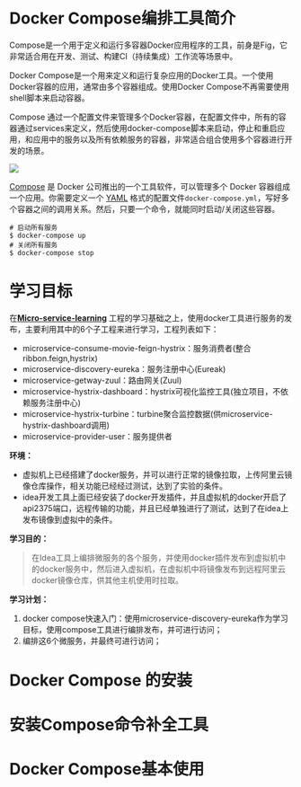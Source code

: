 # Docker Compose编排工具简介

Compose是一个用于定义和运行多容器Docker应用程序的工具，前身是Fig，它非常适合用在开发、测试、构建CI（持续集成）工作流等场景中。

Docker Compose是一个用来定义和运行复杂应用的Docker工具。一个使用Docker容器的应用，通常由多个容器组成。使用Docker Compose不再需要使用shell脚本来启动容器。 

Compose 通过一个配置文件来管理多个Docker容器，在配置文件中，所有的容器通过services来定义，然后使用docker-compose脚本来启动，停止和重启应用，和应用中的服务以及所有依赖服务的容器，非常适合组合使用多个容器进行开发的场景。

![](http://www.ruanyifeng.com/blogimg/asset/2018/bg2018021311.jpg)

[Compose](https://docs.docker.com/compose/) 是 Docker 公司推出的一个工具软件，可以管理多个 Docker 容器组成一个应用。你需要定义一个 [YAML](http://www.ruanyifeng.com/blog/2016/07/yaml.html) 格式的配置文件`docker-compose.yml`，写好多个容器之间的调用关系。然后，只要一个命令，就能同时启动/关闭这些容器。

```
# 启动所有服务
$ docker-compose up
# 关闭所有服务
$ docker-compose stop
```

# 学习目标

在[**Micro-service-learning**](https://github.com/TaciturnK/Micro-service-learning) 工程的学习基础之上，使用docker工具进行服务的发布，主要利用其中的6个子工程来进行学习，工程列表如下：

- microservice-consume-movie-feign-hystrix：服务消费者(整合ribbon.feign,hystrix)
- microservice-discovery-eureka：服务注册中心(Eureak)
- microservice-getway-zuul：路由网关(Zuul)
- microservice-hystrix-dashboard：hystrix可视化监控工具(独立项目，不依赖服务注册中心)
- microservice-hystrix-turbine：turbine聚合监控数据(供microservice-hystrix-dashboard调用)
- microservice-provider-user：服务提供者

**环境：**

- 虚拟机上已经搭建了docker服务，并可以进行正常的镜像拉取，上传阿里云镜像仓库操作，相关功能已经经过测试，达到了实验的条件。
- idea开发工具上面已经安装了docker开发插件，并且虚拟机的docker开启了api2375端口，远程传输的功能，并且已经单独进行了测试，达到了在idea上发布镜像到虚拟中的条件。

**学习目的：**

> 在Idea工具上编排微服务的各个服务，并使用docker插件发布到虚拟机中的docker服务中，然后进入虚拟机，在虚拟机中将镜像发布到远程阿里云docker镜像仓库，供其他主机使用时拉取。

**学习计划：**

1. docker compose快速入门：使用microservice-discovery-eureka作为学习目标，使用compose工具进行编排发布，并可进行访问；
2. 编排这6个微服务，并最终可进行访问；



# Docker Compose 的安装



# 安装Compose命令补全工具



# Docker Compose基本使用

